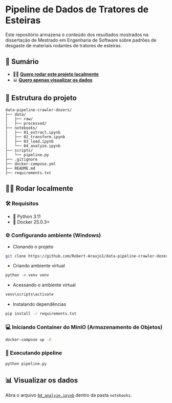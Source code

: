 # Pipeline de Dados de Tratores de Esteiras
Este repositório armazena o conteúdo dos resultados mostrados na dissertação de Mestrado em Engenharia de Software sobre padrões de desgaste de materiais rodantes de tratores de esteiras.

## 📑 Sumário
- 🧑‍💻 [**Quero rodar este projeto localmente**](#Rodar-localmente)
- 📊 [**Quero apenas visualizar os dados**](#Visualizar-os-dados)

## 📁 Estrutura do projeto
```plaintext
data-pipeline-crawler-dozers/
├── data/
│   ├── raw/
│   ├── processed/
├── notebooks/
│   ├── 01_extract.ipynb
│   ├── 02_transform.ipynb
│   ├── 03_load.ipynb
│   └── 04_analyze.ipynb
├── scripts/
│   └── pipeline.py
├── .gitignore
├── docker-compose.yml
├── README.md
├── requirements.txt
```

## 🧑‍💻 Rodar localmente
### 🛠️ Requisitos
- 🐍 Python 3.11
- 🐳 Docker 25.0.3+

### ⚙️ Configurando ambiente (Windows)

- Clonando o projeto
```bash
git clone https://github.com/Robert-Araujo1/data-pipeline-crawler-dozers.git && cd data-pipeline-crawler-dozers
```
- Criando ambiente virtual
```bash
python -m venv venv
```
- Acessando o ambiente virtual
```bash
venv\scripts\activate
```

- Instalando dependências
```bash
pip install -r requirements.txt
```

### 💻 Iniciando Container do MinIO (Armazenamento de Objetos)

```bash
docker-compose up -d
```

### 🔁 Executando pipeline

```bash
python pipeline.py
```

## 📊 Visualizar os dados

Abra o arquivo [`04_analyze.ipynb`](notebooks/04_analyze.ipynb) dentro da pasta `notebooks`.
